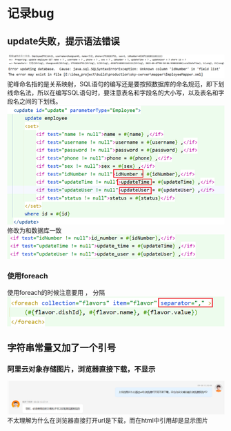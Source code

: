 # 记录bug
## update失败，提示语法错误
![loading failed](https://raw.githubusercontent.com/lei1692/typora/main/image/202309070951046.png)
![loading failed](https://raw.githubusercontent.com/lei1692/typora/main/image/202309070952826.png)
驼峰命名指的是关系映射，SQL语句的编写还是要按照数据库的命名规范，即下划线命名法，所以在编写SQL语句时，要注意表名和字段名的大小写，以及表名和字段名之间的下划线。  
![loading failed](https://raw.githubusercontent.com/lei1692/typora/main/image/202309070953970.png)    
修改为和数据库一致  
![loading failed](https://raw.githubusercontent.com/lei1692/typora/main/image/202309070956640.png)

### 使用foreach
使用foreach的时候注意要用 ， 分隔  
![loading failed](https://raw.githubusercontent.com/lei1692/typora/main/image/202309081523960.png)  
## 字符串常量又加了一个引号

### 阿里云对象存储图片，浏览器直接下载，不显示
![loading failed](https://raw.githubusercontent.com/lei1692/typora/main/image/202309081339943.png)  
不太理解为什么在浏览器直接打开url是下载，而在html中引用却是显示图片






